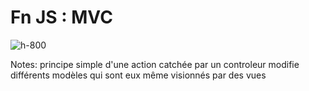 <!-- .slide: class="full-center" -->

# Fn JS : MVC

![h-800](./assets/images/MVC.png)

Notes:
principe simple d'une action catchée par un controleur modifie différents modèles qui sont eux même visionnés par des vues
